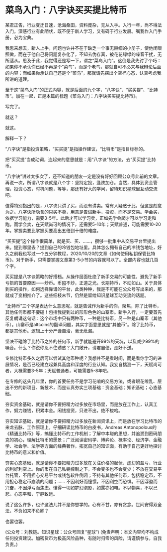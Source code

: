 # 菜鸟入门：八字诀买买提比特币

某君正告，行业变迁日速，沧海桑田，资料庞杂，无从入手。入行一年，尚不得法入门。深感行业有此陋状，既不便于新人学习，又有碍于行业发展。嘱我作入门手册，必为宝典。

我思来想去，新人上手，问题也许并不在于缺乏一个事无巨细的小册子，使他闭眼照做，而在于他自己将问题复杂化了，不知去伪存真，被花花绿绿的噪音干扰，无所适从。思及于此，我觉得还是写一下，谓之“菜鸟入门”。这倒是我先讨了个巧：如果你不承认你已经不再是个“菜鸟”，而是个老鸟，那就自可不必来与我辩论后面的内容；而如果你承认自己还是个“菜鸟”，那就请先摆出个空杯心态，认真考虑我所讲的道理。

至于这“菜鸟入门”的正式内容，就是后面的九个字，“八字诀”、“买买提”、“比特币”。加在一起，正是本篇的标题《菜鸟入门：八字诀买买提比特币》。

写完了。

就这？

就这。

解释一下？

“八字诀”是指投资策略，“买买提”是指操作建议，“比特币”是指目标标的。

把“买买提”当成动词，连起来的意思就是：用“八字诀”的方法，去“买买提”比特币。

“八字诀”讲过太多次了，还不知道的朋友一定是没有好好回顾公众号此前的文章。再说一次，所谓八字诀就是八个字：坚持定投，逢跌加仓。当然，具体到资金管理，投资心态，时机问题，等等，那还有好大的学问，留待知识星球里互动交流吧。

值得特别指出的是，八字诀只讲了买，而没有讲卖。常有人疑惑于此，但这是刻意为之。八字诀所隐含的只买不卖，用意是告诫新手，投资，而不是交易。学会买，依据学习能力，需要3-5年。此后才可以学习卖，正如先学会爬才可以学习走和跑。而学会卖，在天赋尚可的情况下，还需要5-10年；天赋普通，可能需要10-20年。掌握卖要比掌握买要高出五倍到十倍的难度。

“买买提”这个操作很简单，就是买、买、……，攒够一批集中从交易平台里提出来。提到哪里去？提到自己的冷钱包地址里。具体怎么拥有自己的冷钱包地址，好久之前我也写过一个五分钟教程，2020/10/20的文章《如何使用私钥保管比特币》。对于新手，只需要掌握文章第3-5小节的内容就可以了。全部内容也就几百个字。

买买提是八字诀策略的好搭档。从操作层面杜绝了新手交易的可能性，避免了新手亏损的首要原因——炒币。币囤不炒，正道之光。长期持币，不动如山。关于具体到买的操作，如何选择靠谱的平台，此类种种，我是不可能在公众号写出来的，那就成了变相推介了。这些细枝末节，仍然是留给知识星球互动交流的话题。

“比特币”三个字是表达什么意思呢，就是告诫作为新手的你，聚焦，除了比特币，其他任何币都不要碰！包括我提到过的形形色色的山寨币。新手入行，一定要首先反复朗诵这句话：这个市场中只有两种币，一种是比特币，另一种是山寨币（其他币）。山寨币是altcoins的翻译问题，其实字面意思就是“其他币”。除了比特币，都是其他币。逻辑上十分严谨自洽，毫无纰漏。

坚决不碰除了比特币之外的任何币，新手就能避开99%的天坑，以及减少99%的噪音。什么？你说你忍不住诱惑？大门敞开，请君自便，走好不送。

专修比特币多久之后可以尝试其他币种呢？我想并不是看时间，而是看你学习的进展情况，是否已经建立起兼具高度和深度的行业认知。我妄自揣测一下，天赋尚可者，大概需要3-5年；天赋普通者，可能需要5-8年吧。

在专修的这头几年里，你的首要任务不是学习花哨的交易方法，或者眼花缭乱、层出不穷的新项目、新技术，而是认真夯实三项基础：资金基础；知识基础；心态基础。

夯实资金基础，就是请你不要把精力过多放在市场里，而是放在工作上，认真工作，努力赚钱，积累本金。闲钱投资，只进不出，绝不梭哈。

夯实知识基础，就是请你不要把精力过多放在新闻资讯上，而是放在学习比特币的来龙去脉、工作原理上，仔细研读比特币的白皮书，Andreas Antonopolous的《精通比特币》等，搞懂比特币的工作机制；了解中本聪的思想，并追溯到密码朋克的初心，理解比特币的愿景；广泛阅读密码学、博弈论、概率论、经济学、金融学、社会学、法学等方面的经典著作，拓宽自己的知识面，有助于自己更好地探讨比特币的意义和价值。

夯实心态基础，就是请你不要把精力过多放在关注价格的起伏、虚幻的盈亏、行业的利好利空上。你的币在自己私钥控制之下，不会变多也不会变少；不放在交易平台托管，不用担心交易平台或钱包软件倒闭；不持有其他任何币，包括稳定币，不用担心稳定币崩溃的问题；…… 不因利好而憧憬，不因利空而恐惧。不因浮盈而兴奋，不因浮亏而焦虑。懂得一切如梦幻泡影，如露亦如电。不以物喜，不以己悲。心态平和，宁静致远。

说了这么许多，也许这法儿并不是你想学的。心有不甘，亦有贪念。世间安得双全法，不负如来不负卿？

也罢也罢。

\(公众号：刘教链。知识星球：公众号回复“星球”\)  \(免责声明：本文内容均不构成任何投资建议。加密货币为极高风险品种，有随时归零的风险，请谨慎参与，自我负责。\)

